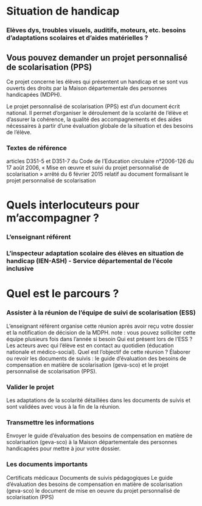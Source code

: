 # Situation de handicap

### Elèves dys, troubles visuels, auditifs, moteurs, etc. besoins d’adaptations scolaires et d’aides matérielles ?

## Vous pouvez demander un projet personnalisé de scolarisation (PPS)

Ce projet concerne les élèves qui présentent un handicap et se sont vus ouverts des droits par la Maison départementale des personnes handicapées (MDPH).

Le projet personnalisé de scolarisation (PPS) est d’un document écrit national. Il permet d’organiser le déroulement de la scolarité de l’élève et d’assurer la cohérence, la qualité des accompagnements et des aides nécessaires à partir d’une évaluation globale de la situation et des besoins de l’élève.

### Textes de référence
articles D351-5 et D351-7 du Code de l’Education
circulaire n°2006-126 du 17 août 2006, « Mise en œuvre et suivi du projet personnalisé de scolarisation »
arrêté du 6 février 2015 relatif au document formalisant le projet personnalisé de scolarisation


# Quels interlocuteurs pour m’accompagner ?

### L’enseignant référent
### L’inspecteur adaptation scolaire des élèves en situation de handicap (IEN-ASH) - Service départemental de l’école inclusive



# Quel est le parcours ?

### Assister à la réunion de l’équipe de suivi de scolarisation (ESS)
L’enseignant référent organise cette réunion après avoir reçu votre dossier et la notification de décision de la MDPH.
note : vous pouvez solliciter cette équipe plusieurs fois dans l’année si besoin
Qui est présent lors de l’ESS ?
Les acteurs avec qui l’élève est en contact au quotidien (éducation nationale et médico-social).
Quel est l’objectif de cette réunion ?
Élaborer ou revoir les documents de suivis : le guide d’évaluation des besoins de compensation en matière de scolarisation (geva-sco) et le projet personnalisé de scolarisation (PPS).
### Valider le projet
Les adaptations de la scolarité détaillées dans les documents de suivis et sont validées avec vous à la fin de la réunion.
### Transmettre les informations
Envoyer le guide d’évaluation des besoins de compensation en matière de scolarisation (geva-sco) à la Maison départementale des personnes handicapées pour mettre à jour votre dossier.

### Les documents importants
Certificats médicaux
Documents de suivis pédagogiques
Le guide d’évaluation des besoins de compensation en matière de scolarisation (geva-sco)
le document de mise en oeuvre du projet personnalisé de scolarisation (PPS)
